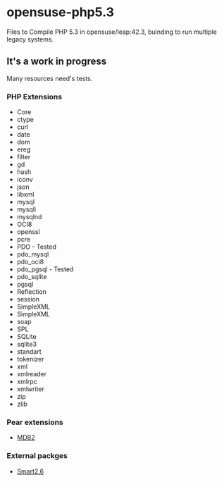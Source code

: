 # opensuse-php5.3

Files to Compile PHP 5.3 in opensuse/leap:42.3, buinding to run multiple legacy
systems.

## It's a work in progress

Many resources need's tests.

### PHP Extensions

- Core
- ctype
- curl
- date
- dom
- ereg
- filter
- gd
- hash
- iconv
- json
- libxml
- mysql
- mysqli
- mysqlnd
- OCI8
- openssl
- pcre
- PDO - Tested
- pdo_mysql
- pdo_oci8
- pdo_pgsql - Tested
- pdo_sqlite
- pgsql
- Reflection
- session
- SimpleXML
- SimpleXML
- soap
- SPL
- SQLite
- sqlite3
- standart
- tokenizer
- xml
- xmlreader
- xmlrpc
- xmlwriter
- zip
- zlib

### Pear extensions

- [MDB2](https://pear.php.net/package/MDB2_Driver_pgsql/)

### External packges

- [Smart2.6](https://www.smarty.net/docsv2/pt_BR/installing.smarty.basic.tpl)